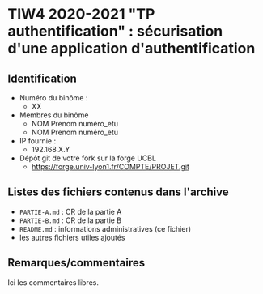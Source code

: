 TIW4 2020-2021 "TP authentification" : sécurisation d'une application d'authentification
========================================================================================

Identification
--------------

* Numéro du binôme :
  - XX
* Membres du binôme
  - NOM Prenom numéro_etu
  - NOM Prenom numéro_etu
* IP fournie :
  - 192.168.X.Y
* Dépôt git de votre fork sur la forge UCBL
  - <https://forge.univ-lyon1.fr/COMPTE/PROJET.git>

Listes des fichiers contenus dans l'archive
-------------------------------------------

* `PARTIE-A.md` : CR de la partie A
* `PARTIE-B.md` : CR de la partie B
* `README.md`   : informations administratives (ce fichier)
* les autres fichiers utiles ajoutés

Remarques/commentaires
----------------------

Ici les commentaires libres.
